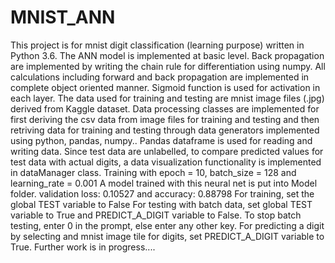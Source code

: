 # MNIST_ANN
This project is for mnist digit classification (learning purpose) written in Python 3.6.
The ANN model is implemented at basic level. Back propagation are implemented by writing the chain rule for differentiation using numpy.
All calculations including forward and back propagation are implemented in complete object oriented manner.
Sigmoid function is used for activation in each layer.
The data used for training and testing are mnist image files (.jpg) derived from Kaggle dataset.
Data processing classes are implemented for first deriving the csv data from image files for training and testing and then retriving data for training and testing through data generators implemented using python, pandas, numpy..
Pandas dataframe is used for reading and writing data.
Since test data are unlabelled, to compare predicted values for test data with actual digits, a data visualization functionality is implemented in dataManager class.
Training with epoch = 10, batch_size = 128 and learning_rate = 0.001
A model trained with this neural net is put into Model folder. validation loss: 0.10527 and accuracy: 0.88798
For training, set the global TEST variable to False
For testing with batch data, set global TEST variable to True and PREDICT_A_DIGIT variable to False.
To stop batch testing, enter 0 in the prompt, else enter any other key.
For predicting a digit by selecting and mnist image tile for digits, set PREDICT_A_DIGIT variable to True.
Further work is in progress....
